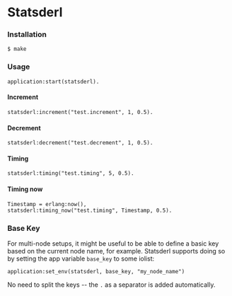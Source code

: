 # Statsderl
### Installation

    $ make
### Usage
    application:start(statsderl).

#### Increment
    statsderl:increment("test.increment", 1, 0.5).
    
#### Decrement
    statsderl:decrement("test.decrement", 1, 0.5).
    
#### Timing
    statsderl:timing("test.timing", 5, 0.5).
    
#### Timing now
    Timestamp = erlang:now(),
    statsderl:timing_now("test.timing", Timestamp, 0.5).

### Base Key

For multi-node setups, it might be useful to be able to define a basic key based on the current node name, for example. Statsderl supports doing so by setting the app variable `base_key` to some iolist:

    application:set_env(statsderl, base_key, "my_node_name")

No need to split the keys -- the `.` as a separator is added automatically.
